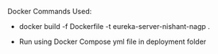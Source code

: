 Docker Commands Used:

* docker build -f Dockerfile -t eureka-server-nishant-nagp .

* Run using Docker Compose yml file in deployment folder 